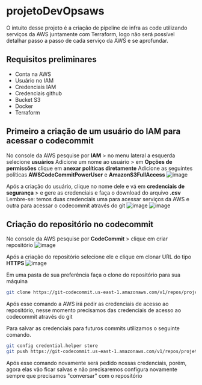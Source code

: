 # projetoDevOpsaws
O intuito desse projeto é a criação de pipeline de infra as code utilizando serviços da AWS juntamente com Terraform, logo não será possível detalhar passo a passo de cada serviço da AWS e se aprofundar.
## Requisitos preliminares
* Conta na AWS
* Usuário no IAM
* Credenciais IAM
* Credenciais github
* Bucket S3
* Docker
* Terraform 

## Primeiro a criação de um usuário do IAM para acessar o codecommit
No console da AWS pesquise por **IAM** > no menu lateral a esquerda selecione **usuários**
Adicione um nome ao usuário > em **Opções de permissões** clique em **anexar políticas diretamente** 
Adicione as seguintes políticas **AWSCodeCommitPowerUser** e **AmazonS3FullAccess**
![image](https://github.com/HelterL/projetoDevOpsaws/assets/39557564/e6e41d17-f57c-4138-a6e6-01a22ae977a3)

Após a criação do usuário, clique no nome dele e vá em **credenciais de segurança** > e gere as credenciais e faça o download do arquivo **.csv**
Lembre-se: temos duas credenciais uma para acessar serviços da AWS e outra para acessar o codecommit através do git
![image](https://github.com/HelterL/projetoDevOpsaws/assets/39557564/ccd26396-7faf-4ffe-84bd-7e3b6b1bc66f)
![image](https://github.com/HelterL/projetoDevOpsaws/assets/39557564/8e7c6c5b-a493-4cd7-a79d-fef5b7f52c39)

## Criação do repositório no codecommit
No console da AWS pesquise por **CodeCommit** > clique em criar repositório
![image](https://github.com/HelterL/projetoDevOpsaws/assets/39557564/dd8efb24-d2aa-4cdc-999b-3c488452f129)

Após a criação do repositório selecione ele e clique em clonar URL do tipo **HTTPS**
![image](https://github.com/HelterL/projetoDevOpsaws/assets/39557564/45e57bf2-4b35-43f8-bcbd-e65aeab2a517)

Em uma pasta de sua preferência faça o clone do repositório para sua máquina
```bash
git clone https://git-codecommit.us-east-1.amazonaws.com/v1/repos/projetoDevOps-demo minhapastademo
```
Após esse comando a AWS irá pedir as credenciais de acesso ao repositório, nesse momento precisamos das credenciais de acesso ao codecommit através do git

Para salvar as credenciais para futuros commits utilizamos o seguinte comando.
```bash
git config credential.helper store
git push https://git-codecommit.us-east-1.amazonaws.com/v1/repos/projetoDevOps-demo
```
Após esse comando novamente será pedido nossas credenciais, porém, agora elas vão ficar salvas e não precisaremos configura novamente sempre que precisamos "conversar" com o repositório

